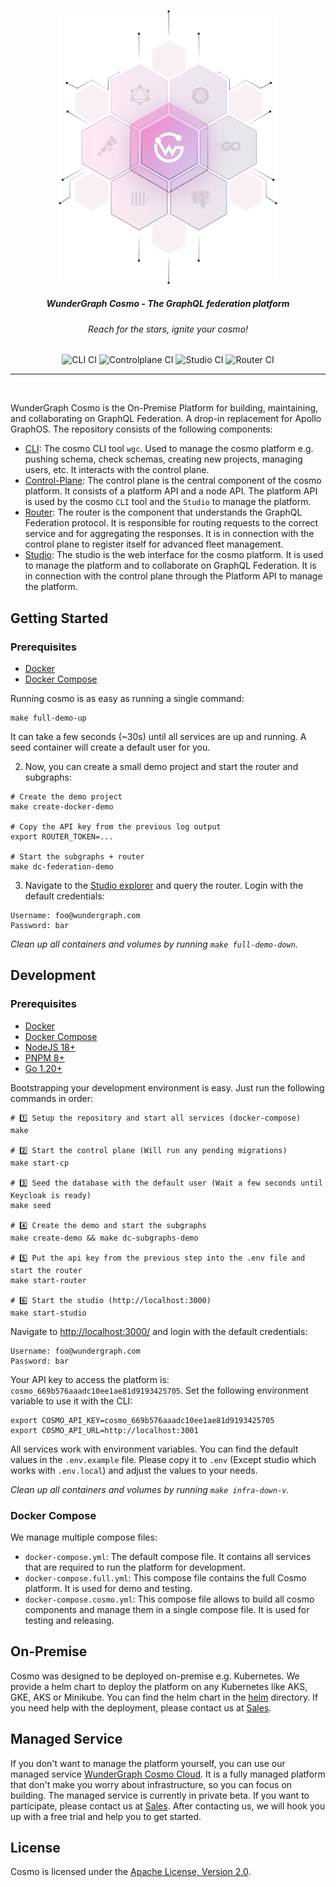 <p align="center">
<img width="350" src="./docs/assets/logo.png"/>
</p>

<div align="center">
<h5>WunderGraph Cosmo - The GraphQL federation platform</h5>
<h6><i>Reach for the stars, ignite your cosmo!</i></h6>
<img alt="CLI CI" src="https://github.com/wundergraph/cosmo/actions/workflows/cli-ci.yaml/badge.svg">
<img alt="Controlplane CI" src="https://github.com/wundergraph/cosmo/actions/workflows/cp-ci.yaml/badge.svg">
<img alt="Studio CI" src="https://github.com/wundergraph/cosmo/actions/workflows/studio-ci.yaml/badge.svg">
<img alt="Router CI" src="https://github.com/wundergraph/cosmo/actions/workflows/router-ci.yaml/badge.svg"/>
<hr />
</div>

<br/>

WunderGraph Cosmo is the On-Premise Platform for building, maintaining, and collaborating on GraphQL Federation. A drop-in replacement for Apollo GraphOS.
The repository consists of the following components:

- [CLI](./cli): The cosmo CLI tool `wgc`. Used to manage the cosmo platform e.g. pushing schema, check schemas, creating new projects, managing users, etc. It interacts with the control plane.
- [Control-Plane](./control-plane): The control plane is the central component of the cosmo platform. It consists of a platform API and a node API. The platform API is used by the cosmo `CLI` tool and the `Studio` to manage the platform.
- [Router](./router): The router is the component that understands the GraphQL Federation protocol. It is responsible for routing requests to the correct service and for aggregating the responses. It is in connection with the control plane to register itself for advanced fleet management.
- [Studio](./studio): The studio is the web interface for the cosmo platform. It is used to manage the platform and to collaborate on GraphQL Federation. It is in connection with the control plane through the Platform API to manage the platform.

## Getting Started

### Prerequisites

- [Docker](https://docs.docker.com/get-docker/)
- [Docker Compose](https://docs.docker.com/compose/install/)

Running cosmo is as easy as running a single command:

```shell
make full-demo-up
```

It can take a few seconds (~30s) until all services are up and running. A seed container will create a default user for you.

2. Now, you can create a small demo project and start the router and subgraphs:

```shell
# Create the demo project
make create-docker-demo

# Copy the API key from the previous log output
export ROUTER_TOKEN=...

# Start the subgraphs + router
make dc-federation-demo
```

3. Navigate to the [Studio explorer](http://localhost:3001/wundergraph/graph/production/explorer) and query the router. Login with the default credentials:

```
Username: foo@wundergraph.com
Password: bar
```

_Clean up all containers and volumes by running `make full-demo-down`._

## Development

### Prerequisites

- [Docker](https://docs.docker.com/get-docker/)
- [Docker Compose](https://docs.docker.com/compose/install/)
- [NodeJS 18+](https://nodejs.org/en/download/)
- [PNPM 8+](https://pnpm.io/installation)
- [Go 1.20+](https://golang.org/doc/install)

Bootstrapping your development environment is easy. Just run the following commands in order:

```shell
# 1️⃣ Setup the repository and start all services (docker-compose)
make

# 2️⃣ Start the control plane (Will run any pending migrations)
make start-cp

# 3️⃣ Seed the database with the default user (Wait a few seconds until Keycloak is ready)
make seed

# 4️⃣ Create the demo and start the subgraphs
make create-demo && make dc-subgraphs-demo

# 5️⃣ Put the api key from the previous step into the .env file and start the router
make start-router

# 6️⃣ Start the studio (http://localhost:3000)
make start-studio
```

Navigate to [http://localhost:3000/](http://localhost:3000/) and login with the default credentials:

```
Username: foo@wundergraph.com
Password: bar
```

Your API key to access the platform is: `cosmo_669b576aaadc10ee1ae81d9193425705`. Set the following environment variable to use it with the CLI:

```shell
export COSMO_API_KEY=cosmo_669b576aaadc10ee1ae81d9193425705
export COSMO_API_URL=http://localhost:3001
```

All services work with environment variables. You can find the default values in the `.env.example` file. Please copy it to `.env`  (Except studio which works with `.env.local`) and adjust the values to your needs.

_Clean up all containers and volumes by running `make infra-down-v`._

### Docker Compose

We manage multiple compose files:

- `docker-compose.yml`: The default compose file. It contains all services that are required to run the platform for development.
- `docker-compose.full.yml`: This compose file contains the full Cosmo platform. It is used for demo and testing.
- `docker-compose.cosmo.yml`: This compose file allows to build all cosmo components and manage them in a single compose file. It is used for testing and releasing.

## On-Premise

Cosmo was designed to be deployed on-premise e.g. Kubernetes. We provide a helm chart to deploy the platform on any Kubernetes like AKS, GKE, AKS or Minikube. You can find the helm chart in the [helm](./helm) directory.
If you need help with the deployment, please contact us at [Sales](https://wundergraph.com/contact/sales).

## Managed Service

If you don't want to manage the platform yourself, you can use our managed service [WunderGraph Cosmo Cloud](https://cosmo.wundergraph.com). It is a fully managed platform that don't make you worry about infrastructure, so you can focus on building.
The managed service is currently in private beta. If you want to participate, please contact us at [Sales](https://wundergraph.com/contact/sales).
After contacting us, we will hook you up with a free trial and help you to get started.

## License

Cosmo is licensed under the [Apache License, Version 2.0](LICENSE).